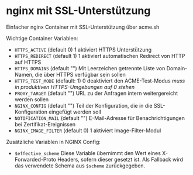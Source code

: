 nginx mit SSL-Unterstützung
===========================

Einfacher nginx Container mit SSL-Unterstützung über acme.sh

Wichtige Container Variablen:

* `HTTPS_ACTIVE` (default 0)
  1 aktiviert HTTPS Unterstützung
* `HTTPS_REDIRECT` (default 1)
  1 aktiviert automatischen Redirect von HTTP auf HTTPS
* `HTTPS_DOMAINS` (default "")
  Mit Leerzeichen getrennte Liste von Domain-Namen, die über HTTPS verfügbar sein sollen
* `HTTPS_TEST_MODE` (default: 1)
  0 deaktiviert den ACME-Test-Modus
  _muss in produktiven HTTPS-Umgebungen auf 0 stehen_
* `PROXY_TARGET` (default "")
  URL zu der Anfragen intern weitergereicht werden sollen
* `NGINX_CONFIG` (default "")
  Teil der Konfiguration, die in die SSL-Konfiguration eingefügt werden soll
* `NOTIFICATION_MAIL` (default "")
  E-Mail-Adresse für Benachrichtigungen bei Zertifikat-Ereignissen
* `NGINX_IMAGE_FILTER` (default 0)
  1 aktiviert Image-Filter-Modul

Zusätzliche Variablen in NGINX Config:

* `$effective_scheme` 
  Diese Variable übernimmt den Wert eines X-Forwarded-Proto Headers, sofern dieser gesetzt ist.
  Als Fallback wird das verwendete Schema aus `$scheme` zurückgegeben.

